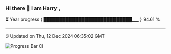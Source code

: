 ### Hi there 👋 I am Harry , 

⏳ Year progress { ████████████████████████████▁▁ } 94.61 %

---

⏰ Updated on Thu, 12 Dec 2024 06:35:02 GMT

![Progress Bar CI](https://github.com/duykhang68/duykhang68/workflows/Progress%20Bar%20CI/badge.svg)
